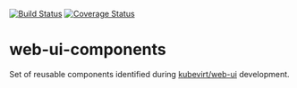 [![Build Status](https://travis-ci.org/kubevirt/web-ui.svg?branch=master)](https://travis-ci.org/kubevirt/web-ui)
[![Coverage Status](https://coveralls.io/repos/github/kubevirt/web-ui/badge.svg)](https://coveralls.io/github/kubevirt/web-ui)

# web-ui-components
Set of reusable components identified during [kubevirt/web-ui](https://github.com/kubevirt/web-ui) development.


